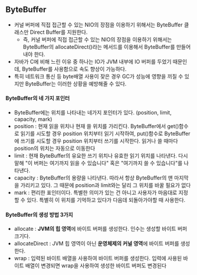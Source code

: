 ## ByteBuffer

- 커널 버퍼에 직접 접근할 수 있는 NIO의 장점을 이용하기 위해서는 ByteBuffer 클래스만 Direct Buffer를 지원한다.
  - 즉, 커널 버퍼에 직접 접근할 수 있는 NIO의 장점을 이용하기 위해서는 ByteBuffer의 allocateDirect()라는 메서드를 이용해서 ByteBuffer를 만들어 내야 한다.
- 자바가 C에 비해 느린 이유 중 하나는 IO가 JVM 내부에 IO 버퍼를 두었기 때문인데, ByteBuffer를 사용함으로 속도 향상이 가능하다.
- 특히 네트워크 통신 등 byte배열 사용이 잦은 경우 GC가 성능에 영향을 끼질 수 있지만 ByteBuffer는 이러한 상황을 예방해줄 수 있다.



#### ByteBuffer의 네 가지 포인터

- ByteBuffer에는 위치를 나타내는 네가지 포인터가 있다. (position, limit, capacity, mark)
- position : 현재 읽을 위치나 현재 쓸 위치를 가리킨다. ByteBuffer에서 get()함수로 읽기를 시도할 경우 position 위치부터 읽기 시작하여, put()함수로 ByteBuffer에 쓰기를 시도할 경우 position 위치부터 쓰기를 시작한다. 읽거나 쓸 때마다 position의 위치는 자동으로 이동한다
- limit : 현재 ByteBuffer의 유요한 쓰기 위치나 유효한 읽기 위치를 나타낸다. 다시 말해 "이 버퍼는 여기까지 읽을 수 있습니다" 혹은 "여기까지 쓸 수 있습니다"를 나타낸다.
- capacity : ByteBuffer의 용량을 나타낸다. 따라서 항상 ByteBuffer의 맨 마지막을 가리키고 있다. 그 때문에 position과 limit와는 달리 그 위치를 바꿀 필요가 없다
- mark : 편리한 표인터이다. 특별한 의미가 있는 건 아니고 사용자가 마음대로 지정할 수 있다. 특별히 이 위치를 기억하고 있다가 다음데 되돌아가야할 때 사용한다.



#### ByteBuffer의 생성 방법 3가지

- allocate : **JVM의 힙 영역**에 바이트 버퍼를 생성한다. 인수는 생성할 바이트 버퍼 크기다.
- allocateDirect : JVM 힙 영역이 아닌 **운영체제의 커널 영역**에 바이트 버퍼를 생성한다.
- wrap : 입력된 바이트 배열을 사용하여 바이트 버퍼를 생성한다. 입력에 사용된 바이트 배열이 변경되면 wrap을 사용하여 생성한 바이트 버퍼도 변경된다

